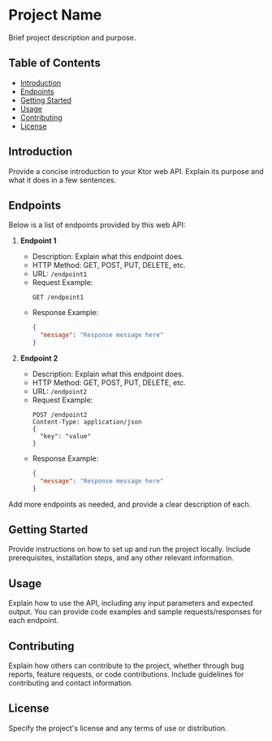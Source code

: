 # Project Name

Brief project description and purpose.

## Table of Contents

- [Introduction](#introduction)
- [Endpoints](#endpoints)
- [Getting Started](#getting-started)
- [Usage](#usage)
- [Contributing](#contributing)
- [License](#license)

## Introduction

Provide a concise introduction to your Ktor web API. Explain its purpose and what it does in a few sentences.

## Endpoints

Below is a list of endpoints provided by this web API:

1. **Endpoint 1**
   - Description: Explain what this endpoint does.
   - HTTP Method: GET, POST, PUT, DELETE, etc.
   - URL: `/endpoint1`
   - Request Example:
     ```http
     GET /endpoint1
     ```
   - Response Example:
     ```json
     {
       "message": "Response message here"
     }
     ```

2. **Endpoint 2**
   - Description: Explain what this endpoint does.
   - HTTP Method: GET, POST, PUT, DELETE, etc.
   - URL: `/endpoint2`
   - Request Example:
     ```http
     POST /endpoint2
     Content-Type: application/json
     {
       "key": "value"
     }
     ```
   - Response Example:
     ```json
     {
       "message": "Response message here"
     }
     ```

Add more endpoints as needed, and provide a clear description of each.

## Getting Started

Provide instructions on how to set up and run the project locally. Include prerequisites, installation steps, and any other relevant information.

## Usage

Explain how to use the API, including any input parameters and expected output. You can provide code examples and sample requests/responses for each endpoint.

## Contributing

Explain how others can contribute to the project, whether through bug reports, feature requests, or code contributions. Include guidelines for contributing and contact information.

## License

Specify the project's license and any terms of use or distribution.
